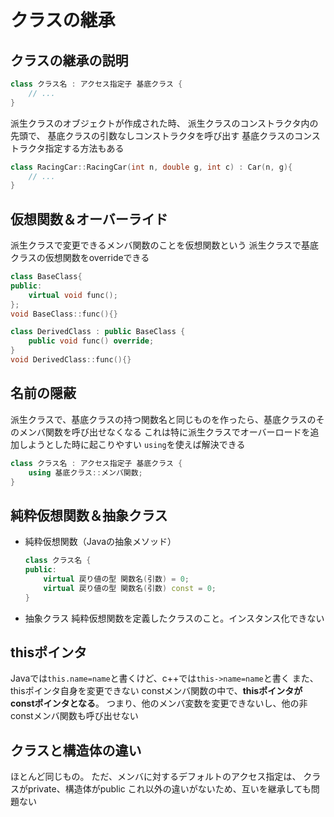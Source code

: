 # クラスの継承

## クラスの継承の説明

```c++
class クラス名 : アクセス指定子 基底クラス {
    // ...
}
```

派生クラスのオブジェクトが作成された時、
派生クラスのコンストラクタ内の先頭で、
基底クラスの引数なしコンストラクタを呼び出す
基底クラスのコンストラクタ指定する方法もある

```c++
class RacingCar::RacingCar(int n, double g, int c) : Car(n, g){
    // ...
}
```

## 仮想関数＆オーバーライド

派生クラスで変更できるメンバ関数のことを仮想関数という
派生クラスで基底クラスの仮想関数をoverrideできる

```c++
class BaseClass{
public:
    virtual void func();
};
void BaseClass::func(){}

class DerivedClass : public BaseClass {
    public void func() override;
}
void DerivedClass::func(){}
```

## 名前の隠蔽

派生クラスで、基底クラスの持つ関数名と同じものを作ったら、基底クラスのそのメンバ関数を呼び出せなくなる
これは特に派生クラスでオーバーロードを追加しようとした時に起こりやすい
`using`を使えば解決できる

```c++
class クラス名 : アクセス指定子 基底クラス {
    using 基底クラス::メンバ関数;
}
```

## 純粋仮想関数＆抽象クラス

* 純粋仮想関数（Javaの抽象メソッド）

    ```c++
    class クラス名 {
    public:
        virtual 戻り値の型 関数名(引数) = 0;
        virtual 戻り値の型 関数名(引数) const = 0;
    }
    ```

* 抽象クラス
    純粋仮想関数を定義したクラスのこと。インスタンス化できない

## thisポインタ

Javaでは`this.name=name`と書くけど、c++では`this->name=name`と書く
また、thisポインタ自身を変更できない
constメンバ関数の中で、**thisポインタがconstポインタとなる**。
つまり、他のメンバ変数を変更できないし、他の非constメンバ関数も呼び出せない

## クラスと構造体の違い

ほとんど同じもの。
ただ、メンバに対するデフォルトのアクセス指定は、
クラスがprivate、構造体がpublic
これ以外の違いがないため、互いを継承しても問題ない
